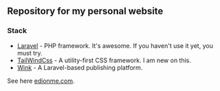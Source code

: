 ## Repository for my personal website

### Stack
* [Laravel](https://laravel.com/) - PHP framework. It's awesome. If you haven't use it yet, you must try.
* [TailWindCss](https://tailwindcss.com/) - A utility-first CSS framework. I am new on this.
* [Wink](https://github.com/themsaid/wink) - A Laravel-based publishing platform.

See here [edionme.com](https://edionme.com).